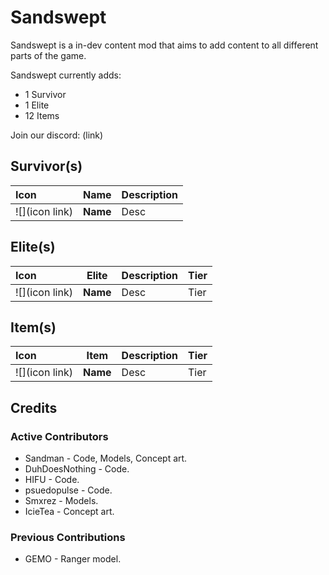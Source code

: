 # Sandswept
Sandswept is a in-dev content mod that aims to add content to all different parts of the game.

Sandswept currently adds:
- 1 Survivor
- 1 Elite
- 12 Items

Join our discord: (link)

## Survivor(s)
| Icon | Name | Description |
|:-|-|------|
|![](icon link) | **Name** | Desc |
## Elite(s)
| Icon | Elite | Description | Tier |
|:-|-|------|-|
|![](icon link) | **Name** | Desc | Tier |
## Item(s)
| Icon | Item | Description | Tier |
|:-|-|------|-|
|![](icon link) | **Name** | Desc | Tier |

## Credits
### Active Contributors
- Sandman - Code, Models, Concept art.
- DuhDoesNothing - Code.
- HIFU - Code.
- psuedopulse - Code.
- Smxrez - Models.
- IcieTea - Concept art.
### Previous Contributions
- GEMO - Ranger model.
